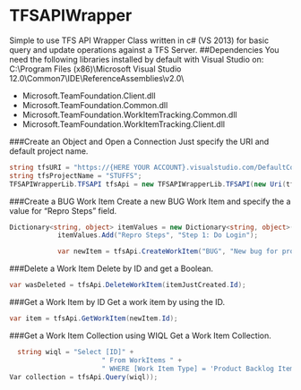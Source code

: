 TFSAPIWrapper
=============
Simple to use TFS API Wrapper Class written in c# (VS 2013) for basic query and update operations against a TFS Server.
##Dependencies
You need the following libraries installed by default with Visual Studio on:
C:\Program Files (x86)\Microsoft Visual Studio 12.0\Common7\IDE\ReferenceAssemblies\v2.0\

- Microsoft.TeamFoundation.Client.dll
- Microsoft.TeamFoundation.Common.dll
- Microsoft.TeamFoundation.WorkItemTracking.Common.dll
- Microsoft.TeamFoundation.WorkItemTracking.Client.dll

###Create an Object and Open a Connection
Just specify the URI and default project name.
```c#
string tfsURI = "https://{HERE YOUR ACCOUNT}.visualstudio.com/DefaultCollection";
string tfsProjectName = "STUFFS";
TFSAPIWrapperLib.TFSAPI tfsApi = new TFSAPIWrapperLib.TFSAPI(new Uri(tfsURI), tfsProjectName);
```

###Create a BUG Work Item
Create a new BUG Work Item and specify the a value for “Repro Steps” field.
```c#
Dictionary<string, object> itemValues = new Dictionary<string, object>();
            itemValues.Add("Repro Steps", "Step 1: Do Login");

            var newItem = tfsApi.CreateWorkItem("BUG", "New bug for product X", "New bug detected at...", itemValues);
```
###Delete a Work Item
Delete by ID and get a Boolean.
```c#
var wasDeleted = tfsApi.DeleteWorkItem(itemJustCreated.Id);
```
###Get a Work Item by ID
Get a work item by using the ID.
```c#
var item = tfsApi.GetWorkItem(newItem.Id);
```
###Get a Work Item Collection using WIQL
Get a Work Item Collection.
```c#
  string wiql = "Select [ID]" +
                       " From WorkItems " +
                       " WHERE [Work Item Type] = 'Product Backlog Item'";
Var collection = tfsApi.Query(wiql));
```
